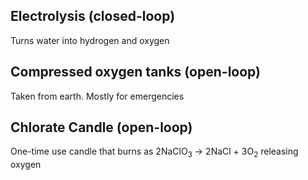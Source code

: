 ## Electrolysis (closed-loop)
Turns water into hydrogen and oxygen

## Compressed oxygen tanks (open-loop)
Taken from earth. Mostly for emergencies

## Chlorate Candle (open-loop)
One-time use candle that burns as
2NaClO<sub>3</sub> -> 2NaCl + 3O<sub>2</sub>
releasing oxygen